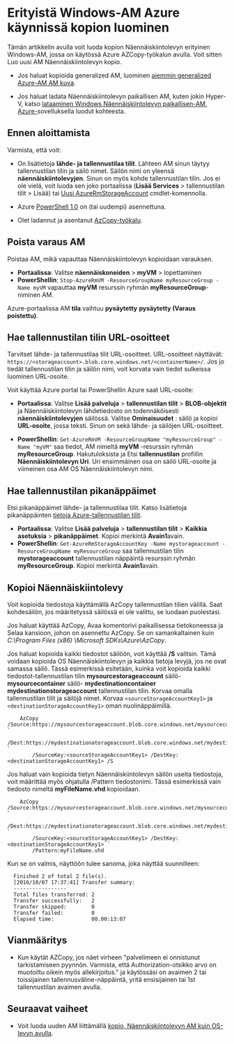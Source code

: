<properties
    pageTitle="Tietynlaista AM kopion luominen Azure | Microsoft Azure"
    description="Opettele luomaan kopion erityinen Windows-AM käynnissä Azure-tietokannassa, resurssien hallinnan käyttöönottomalli."
    services="virtual-machines-windows"
    documentationCenter=""
    authors="cynthn"
    manager="timlt"
    editor=""
    tags="azure-resource-manager"/>

<tags
    ms.service="virtual-machines-windows"
    ms.workload="infrastructure-services"
    ms.tgt_pltfrm="vm-windows"
    ms.devlang="na"
    ms.topic="article"
    ms.date="10/20/2016"
    ms.author="cynthn"/>
    
    
    
# <a name="create-a-copy-of-a-specialized-windows-vm-running-in-azure"></a>Erityistä Windows-AM Azure käynnissä kopion luominen 

Tämän artikkelin avulla voit luoda kopion Näennäiskiintolevyn erityinen Windows-AM, jossa on käytössä Azure AZCopy-työkalun avulla. Voit sitten Luo uusi AM Näennäiskiintolevyn kopio. 

- Jos haluat kopioida generalized AM, luominen [aiemmin generalized Azure-AM AM kuva](virtual-machines-windows-capture-image.md).

- Jos haluat ladata Näennäiskiintolevyn paikallisen AM, kuten jokin Hyper-V, katso [lataaminen Windows Näennäiskiintolevyn paikallisen-AM, Azure-](virtual-machines-windows-upload-image.md)sovelluksella luodut kohteesta.


## <a name="before-you-begin"></a>Ennen aloittamista

Varmista, että voit:

- On lisätietoja **lähde- ja tallennustilaa tilit**. Lähteen AM sinun täytyy tallennustilan tilin ja säilö nimet. Säilön nimi on yleensä **näennäiskiintolevyjen**. Sinun on myös kohde tallennustilan tilin. Jos ei ole vielä, voit luoda sen joko portaalissa (**Lisää Services** > tallennustilan tilit > Lisää) tai [Uusi AzureRmStorageAccount](https://msdn.microsoft.com/library/mt607148.aspx) cmdlet-komennolla. 

- Azure [PowerShell 1.0](../powershell-install-configure.md) on (tai uudempi) asennettuna.

- Olet ladannut ja asentanut [AzCopy-työkalu](../storage/storage-use-azcopy.md). 


## <a name="deallocate-the-vm"></a>Poista varaus AM

Poistaa AM, mikä vapauttaa Näennäiskiintolevyn kopioidaan varauksen. 

- **Portaalissa**: Valitse **näennäiskoneiden** > **myVM** > lopettaminen
- **PowerShellin**: `Stop-AzureRmVM -ResourceGroupName myResourceGroup -Name myVM` vapauttaa **myVM** resurssin ryhmän **myResourceGroup**-niminen AM.

Azure-portaalissa AM **tila** vaihtuu **pysäytetty** **pysäytetty (Varaus poistettu)**.


## <a name="get-the-storage-account-urls"></a>Hae tallennustilan tilin URL-osoitteet

Tarvitset lähde- ja tallennustilaa tilit URL-osoitteet. URL-osoitteet näyttävät: `https://<storageaccount>.blob.core.windows.net/<containerName>/`. Jos jo tiedät tallennustilan tilin ja säilön nimi, voit korvata vain tiedot sulkeissa luominen URL-osoite. 

Voit käyttää Azure portal tai PowerShellin Azure saat URL-osoite:

- **Portaalissa**: Valitse **Lisää palveluja** > **tallennustilan tilit**  >  <storage account> **BLOB-objektit** ja Näennäiskiintolevyn lähdetiedosto on todennäköisesti **näennäiskiintolevyjen** säilössä. Valitse **Ominaisuudet** : säilö ja kopioi **URL-osoite**, jossa teksti. Sinun on sekä lähde- ja säilöjen URL-osoitteet. 

- **PowerShellin**: `Get-AzureRmVM -ResourceGroupName "myResourceGroup" -Name "myVM"` saa tiedot, AM nimeltä **myVM** -resurssin ryhmän **myResourceGroup**. Hakutuloksista ja Etsi **tallennustilan** profiilin **Näennäiskiintolevyn Uri**. Uri ensimmäinen osa on säilö URL-osoite ja viimeinen osa AM OS Näennäiskiintolevyn nimi.

## <a name="get-the-storage-access-keys"></a>Hae tallennustilan pikanäppäimet

Etsi pikanäppäimet lähde- ja tallennustilaa tilit. Katso lisätietoja pikanäppäinten [tietoja Azure-tallennustilan tilit](../storage/storage-create-storage-account.md).

- **Portaalissa**: Valitse **Lisää palveluja** > **tallennustilan tilit**  >  <storage account> **Kaikkia asetuksia** > **pikanäppäimet**. Kopioi merkintä **Avain1**avain.
- **PowerShellin**: `Get-AzureRmStorageAccountKey -Name mystorageaccount -ResourceGroupName myResourceGroup` saa tallennustilan tilin **mystorageaccount** tallennustilan näppäintä resurssin ryhmän **myResourceGroup**. Kopioi merkintä **Avain1**avain.


## <a name="copy-the-vhd"></a>Kopioi Näennäiskiintolevy 

Voit kopioida tiedostoja käyttämällä AzCopy tallennustilan tilien välillä. Saat kohdesäilön, jos määritetyssä säilössä ei ole valittu, se luodaan puolestasi. 

Jos haluat käyttää AzCopy, Avaa komentorivi paikallisessa tietokoneessa ja Selaa kansioon, johon on asennettu AzCopy. Se on samankaltainen kuin *C:\Program Files (x86) \Microsoft SDKs\Azure\AzCopy*. 

Jos haluat kopioida kaikki tiedostot säilöön, voit käyttää **/S** valitsin. Tämä voidaan kopioida OS Näennäiskiintolevyn ja kaikkia tietoja levyjä, jos ne ovat samassa säilö. Tässä esimerkissä esitetään, kuinka voit kopioida kaikki tiedostot-tallennustilan tilin **mysourcestorageaccount** säilö- **mysourcecontainer** säilö- **mydestinationcontainer** **mydestinationstorageaccount** tallennustilan tilin. Korvaa omalla tallennustilan tilit ja säilöjä nimet. Korvaa `<sourceStorageAccountKey1>` ja `<destinationStorageAccountKey1>` oman nuolinäppäimillä.

```
    AzCopy /Source:https://mysourcestorageaccount.blob.core.windows.net/mysourcecontainer `
        /Dest:https://mydestinationatorageaccount.blob.core.windows.net/mydestinationcontainer `
        /SourceKey:<sourceStorageAccountKey1> /DestKey:<destinationStorageAccountKey1> /S
```

Jos haluat vain kopioida tietyn Näennäiskiintolevyn säilön useita tiedostoja, voit määrittää myös ohjatulla /Pattern tiedostonimi. Tässä esimerkissä vain tiedosto nimeltä **myFileName.vhd** kopioidaan.

```
    AzCopy /Source:https://mysourcestorageaccount.blob.core.windows.net/mysourcecontainer `
        /Dest:https://mydestinationatorageaccount.blob.core.windows.net/mydestinationcontainer `
        /SourceKey:<sourceStorageAccountKey1> /DestKey:<destinationStorageAccountKey1> `
        /Pattern:myFileName.vhd
```


Kun se on valmis, näyttöön tulee sanoma, joka näyttää suunnilleen:

```
  Finished 2 of total 2 file(s).
  [2016/10/07 17:37:41] Transfer summary:
  -----------------
  Total files transferred: 2
  Transfer successfully:   2
  Transfer skipped:        0
  Transfer failed:         0
  Elapsed time:            00.00:13:07
```

## <a name="troubleshooting"></a>Vianmääritys

- Kun käytät AZCopy, jos näet virheen "palvelimeen ei onnistunut tarkistamiseen pyynnön. Varmista, että Authorization-otsikko arvo on muotoiltu oikein myös allekirjoitus." ja käytössäsi on avaimen 2 tai toissijainen tallennusväline-näppäintä, yritä ensisijainen tai 1st tallennustilan avaimen avulla.


## <a name="next-steps"></a>Seuraavat vaiheet

- Voit luoda uuden AM liittämällä [kopio, Näennäiskiintolevyn AM kuin OS-levyn avulla](virtual-machines-windows-create-vm-specialized.md).












